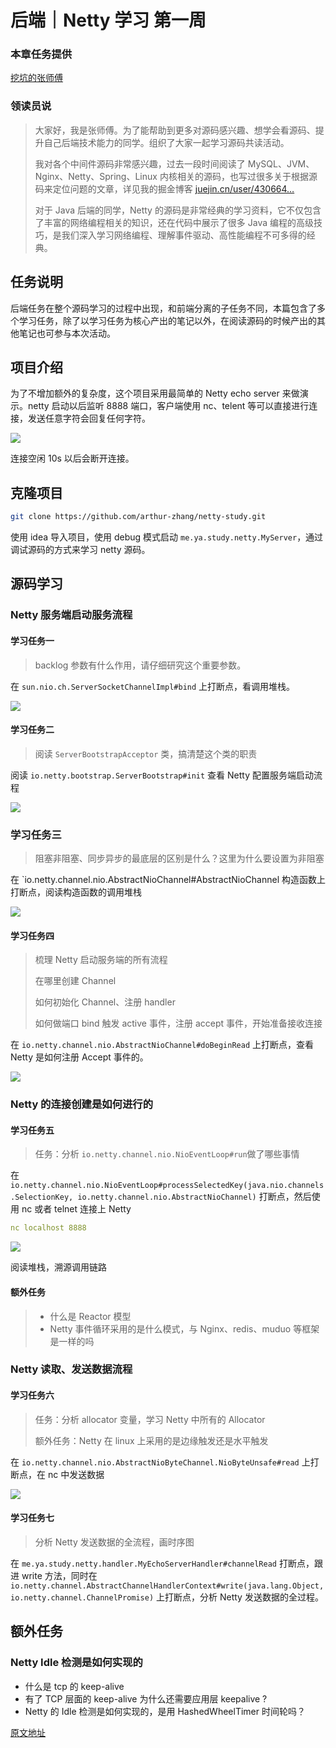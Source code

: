 # 后端｜Netty 学习 第一周

### 本章任务提供

[挖坑的张师傅](https://juejin.cn/user/430664257374270 "https://juejin.cn/user/430664257374270")

### 领读员说

> 大家好，我是张师傅。为了能帮助到更多对源码感兴趣、想学会看源码、提升自己后端技术能力的同学。组织了大家一起学习源码共读活动。
>
> 我对各个中间件源码非常感兴趣，过去一段时间阅读了 MySQL、JVM、Nginx、Netty、Spring、Linux 内核相关的源码，也写过很多关于根据源码来定位问题的文章，详见我的掘金博客 [juejin.cn/user/430664…](https://juejin.cn/user/430664257374270 "https://juejin.cn/user/430664257374270")
>
> 对于 Java 后端的同学，Netty 的源码是非常经典的学习资料，它不仅包含了丰富的网络编程相关的知识，还在代码中展示了很多 Java 编程的高级技巧，是我们深入学习网络编程、理解事件驱动、高性能编程不可多得的经典。

## 任务说明

后端任务在整个源码学习的过程中出现，和前端分离的子任务不同，本篇包含了多个学习任务，除了以学习任务为核心产出的笔记以外，在阅读源码的时候产出的其他笔记也可参与本次活动。

## 项目介绍

为了不增加额外的复杂度，这个项目采用最简单的 Netty echo server 来做演示。netty 启动以后监听 8888 端口，客户端使用 nc、telent 等可以直接进行连接，发送任意字符会回复任何字符。

![](https://p3-juejin.byteimg.com/tos-cn-i-k3u1fbpfcp/ddb331defa724df2b3fad3e60e558674~tplv-k3u1fbpfcp-jj-mark:1512:0:0:0:q75.awebp)

连接空闲 10s 以后会断开连接。

## 克隆项目

```bash
git clone https://github.com/arthur-zhang/netty-study.git
```

使用 idea 导入项目，使用 debug 模式启动 `me.ya.study.netty.MyServer`，通过调试源码的方式来学习 netty 源码。

## 源码学习

### Netty 服务端启动服务流程

#### 学习任务一

> backlog 参数有什么作用，请仔细研究这个重要参数。

在 `sun.nio.ch.ServerSocketChannelImpl#bind` 上打断点，看调用堆栈。

![](https://p3-juejin.byteimg.com/tos-cn-i-k3u1fbpfcp/9bc269ad577448f3a327dc5624389057~tplv-k3u1fbpfcp-jj-mark:1512:0:0:0:q75.awebp)

#### 学习任务二

> 阅读 `ServerBootstrapAcceptor` 类，搞清楚这个类的职责

阅读 `io.netty.bootstrap.ServerBootstrap#init` 查看 Netty 配置服务端启动流程

![](https://p3-juejin.byteimg.com/tos-cn-i-k3u1fbpfcp/d48f58dbff844a3898efb2a8aa4f1ec7~tplv-k3u1fbpfcp-jj-mark:1512:0:0:0:q75.awebp)

### 学习任务三

> 阻塞非阻塞、同步异步的最底层的区别是什么？这里为什么要设置为非阻塞

在 \`io.netty.channel.nio.AbstractNioChannel#AbstractNioChannel 构造函数上打断点，阅读构造函数的调用堆栈

![](https://p3-juejin.byteimg.com/tos-cn-i-k3u1fbpfcp/1307c19787354748a6d2f8841771f8c2~tplv-k3u1fbpfcp-jj-mark:1512:0:0:0:q75.awebp)

#### 学习任务四

> 梳理 Netty 启动服务端的所有流程
>
> 在哪里创建 Channel
>
> 如何初始化 Channel、注册 handler
>
> 如何做端口 bind 触发 active 事件，注册 accept 事件，开始准备接收连接

在 `io.netty.channel.nio.AbstractNioChannel#doBeginRead` 上打断点，查看 Netty 是如何注册 Accept 事件的。

![](https://p3-juejin.byteimg.com/tos-cn-i-k3u1fbpfcp/065b66259b524f5ca9c01e8080786f11~tplv-k3u1fbpfcp-jj-mark:1512:0:0:0:q75.awebp)

### Netty 的连接创建是如何进行的

#### 学习任务五

> 任务：分析 `io.netty.channel.nio.NioEventLoop#run`做了哪些事情

在 `io.netty.channel.nio.NioEventLoop#processSelectedKey(java.nio.channels.SelectionKey, io.netty.channel.nio.AbstractNioChannel)` 打断点，然后使用 nc 或者 telnet 连接上 Netty

```yaml
nc localhost 8888
```

![](https://p3-juejin.byteimg.com/tos-cn-i-k3u1fbpfcp/f1ec45c5bad942aaa3b808dadf21a3e1~tplv-k3u1fbpfcp-jj-mark:1512:0:0:0:q75.awebp)

阅读堆栈，溯源调用链路

#### 额外任务

> * 什么是 Reactor 模型
> * Netty 事件循环采用的是什么模式，与 Nginx、redis、muduo 等框架是一样的吗

### Netty 读取、发送数据流程

#### 学习任务六

> 任务：分析 allocator 变量，学习 Netty 中所有的 Allocator
>
> 额外任务：Netty 在 linux 上采用的是边缘触发还是水平触发

在 `io.netty.channel.nio.AbstractNioByteChannel.NioByteUnsafe#read` 上打断点，在 nc 中发送数据

![](https://p3-juejin.byteimg.com/tos-cn-i-k3u1fbpfcp/ad94cac133f6470b8093d6158e8d2625~tplv-k3u1fbpfcp-jj-mark:1512:0:0:0:q75.awebp)

#### 学习任务七

> 分析 Netty 发送数据的全流程，画时序图

在 `me.ya.study.netty.handler.MyEchoServerHandler#channelRead` 打断点，跟进 write 方法，同时在 `io.netty.channel.AbstractChannelHandlerContext#write(java.lang.Object, io.netty.channel.ChannelPromise)` 上打断点，分析 Netty 发送数据的全过程。

## 额外任务

### Netty Idle 检测是如何实现的

* 什么是 tcp 的 keep-alive
* 有了 TCP 层面的 keep-alive 为什么还需要应用层 keepalive ?
* Netty 的 Idle 检测是如何实现的，是用 HashedWheelTimer 时间轮吗？

[原文地址](https://juejin.cn/book/7169108142868365349/section/7169476373352808455)
